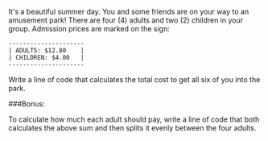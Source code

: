 It's a beautiful summer day. You and some friends are on your way to an
amusement park! There are four (4) adults and two (2) children in your group.
Admission prices are marked on the sign:

```no-highlight
---------------------
| ADULTS: $12.80    |
| CHILDREN: $4.00   |
---------------------
```

Write a line of code that calculates the total cost to get all six of
you into the park.

###Bonus:

To calculate how much each adult should pay, write a line of code that
both calculates the above sum and then splits it evenly between the
four adults.
